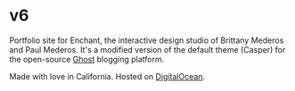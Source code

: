 # v6

Portfolio site for Enchant, the interactive design studio of Brittany Mederos and Paul Mederos. It's a modified version of the default theme (Casper) for the open-source [Ghost](http://github.com/tryghost/ghost/) blogging platform.

Made with love in California. Hosted on [DigitalOcean](https://www.digitalocean.com/).
